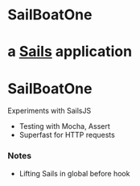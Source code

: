 # SailBoatOne

a [Sails](http://sailsjs.org) application
=======
SailBoatOne
===========

Experiments with SailsJS

- Testing with Mocha, Assert
- Superfast for HTTP requests

### Notes
- Lifting Sails in global before hook

